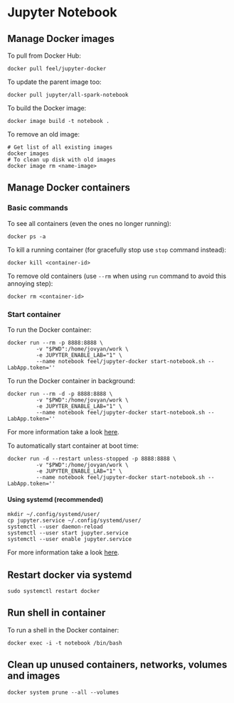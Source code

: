 # Jupyter Notebook

## Manage Docker images

To pull from Docker Hub:
```
docker pull feel/jupyter-docker
```

To update the parent image too:
```
docker pull jupyter/all-spark-notebook
```

To build the Docker image:
```
docker image build -t notebook .
```

To remove an old image:

```
# Get list of all existing images
docker images
# To clean up disk with old images
docker image rm <name-image>
```

## Manage Docker containers

### Basic commands
To see all containers (even the ones no longer running):
```
docker ps -a
```

To kill a running container (for gracefully stop use `stop` command instead):
```
docker kill <container-id>
```

To remove old containers (use `--rm` when using `run` command to avoid this annoying step):
```
docker rm <container-id>
```

### Start container

To run the Docker container:
```
docker run --rm -p 8888:8888 \
         -v "$PWD":/home/jovyan/work \
         -e JUPYTER_ENABLE_LAB="1" \
         --name notebook feel/jupyter-docker start-notebook.sh --LabApp.token=''
```

To run the Docker container in background:
```
docker run --rm -d -p 8888:8888 \
         -v "$PWD":/home/jovyan/work \
         -e JUPYTER_ENABLE_LAB="1" \
         --name notebook feel/jupyter-docker start-notebook.sh --LabApp.token=''
```

For more information take a look [here](https://jupyter-docker-stacks.readthedocs.io/en/latest/using/running.html).

To automatically start container at boot time:
```
docker run -d --restart unless-stopped -p 8888:8888 \
         -v "$PWD":/home/jovyan/work \
         -e JUPYTER_ENABLE_LAB="1" \
         --name notebook feel/jupyter-docker start-notebook.sh --LabApp.token=''
```

#### Using systemd (recommended)

```
mkdir ~/.config/systemd/user/
cp jupyter.service ~/.config/systemd/user/
systemctl --user daemon-reload
systemctl --user start jupyter.service
systemctl --user enable jupyter.service
```


For more information take a look [here](https://docs.docker.com/config/containers/start-containers-automatically/).

## Restart docker via systemd

```
sudo systemctl restart docker
```

## Run shell in container

To run a shell in the Docker container:
```
docker exec -i -t notebook /bin/bash
```

## Clean up unused containers, networks, volumes and images

```
docker system prune --all --volumes
```
